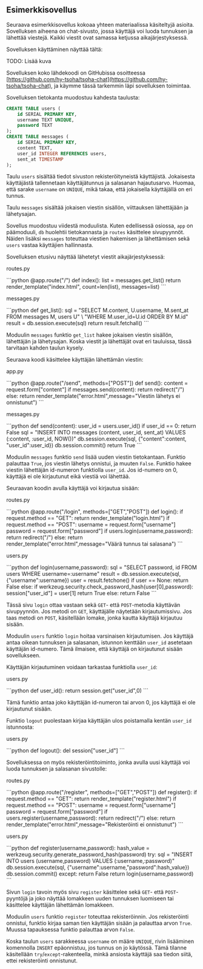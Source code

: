 ## Esimerkkisovellus

Seuraava esimerkkisovellus kokoaa yhteen materiaalissa käsiteltyjä asioita. Sovelluksen aiheena on chat-sivusto, jossa käyttäjä voi luoda tunnuksen ja lähettää viestejä. Kaikki viestit ovat samassa ketjussa aikajärjestyksessä.

Sovelluksen käyttäminen näyttää tältä:

TODO: Lisää kuva

Sovelluksen koko lähdekoodi on GitHubissa osoitteessa [https://github.com/hy-tsoha/tsoha-chat](https://github.com/hy-tsoha/tsoha-chat), ja käymme tässä tarkemmin läpi sovelluksen toimintaa.

Sovelluksen tietokanta muodostuu kahdesta taulusta:

```sql
CREATE TABLE users (
    id SERIAL PRIMARY KEY,
    username TEXT UNIQUE,
    password TEXT
);
CREATE TABLE messages (
    id SERIAL PRIMARY KEY,
    content TEXT,
    user_id INTEGER REFERENCES users,
    sent_at TIMESTAMP
);
```

Taulu `users` sisältää tiedot sivuston rekisteröityneistä käyttäjistä. Jokaisesta käyttäjästä tallennetaan käyttäjätunnus ja salasanan hajautusarvo. Huomaa, että sarake `username` on `UNIQUE`, mikä takaa, että jokaisella käyttäjällä on eri tunnus.

Taulu `messages` sisältää jokaisen viestin sisällön, viittauksen lähettäjään ja lähetysajan.

Sovellus muodostuu viidestä moduulista. Kuten edellisessä osiossa, `app` on päämoduuli, `db` huolehtii tietokannasta ja `routes` käsittelee sivupyynnöt. Näiden lisäksi `messages` toteuttaa viestien hakemisen ja lähettämisen sekä `users` vastaa käyttäjien hallinnasta.

Sovelluksen etusivu näyttää lähetetyt viestit aikajärjestyksessä:

<p class="code-title">routes.py</p>
```python
@app.route("/")
def index():
    list = messages.get_list()
    return render_template("index.html", count=len(list), messages=list)
```

<p class="code-title">messages.py</p>
```python
def get_list():
    sql = "SELECT M.content, U.username, M.sent_at FROM messages M, users U" \
          "WHERE M.user_id=U.id ORDER BY M.id"
    result = db.session.execute(sql)
    return result.fetchall()
```

Moduulin `messages` funktio `get_list` hakee jokaisen viestin sisällön, lähettäjän ja lähetysajan. Koska viestit ja lähettäjät ovat eri tauluissa, tässä tarvitaan kahden taulun kysely.

Seuraava koodi käsittelee käyttäjän lähettämän viestin:

<p class="code-title">app.py</p>
```python
@app.route("/send", methods=["POST"])
def send():
    content = request.form["content"]
    if messages.send(content):
        return redirect("/")
    else:
        return render_template("error.html",message="Viestin lähetys ei onnistunut")
```

<p class="code-title">messages.py</p>
```python
def send(content):
    user_id = users.user_id()
    if user_id == 0:
        return False
    sql = "INSERT INTO messages (content, user_id, sent_at) VALUES (:content, :user_id, NOW())"
    db.session.execute(sql, {"content":content, "user_id":user_id})
    db.session.commit()
    return True
```

Moduulin `messages` funktio `send` lisää uuden viestin tietokantaan. Funktio palauttaa `True`, jos viestin lähetys onnistui, ja muuten `False`. Funktio hakee viestin lähettäjän id-numeron funktiolla `user_id`. Jos id-numero on 0, käyttäjä ei ole kirjautunut eikä viestiä voi lähettää.

Seuraavan koodin avulla käyttäjä voi kirjautua sisään:

<p class="code-title">routes.py</p>
```python
@app.route("/login", methods=["GET","POST"])
def login():
    if request.method == "GET":
        return render_template("login.html")
    if request.method == "POST":
        username = request.form["username"]
        password = request.form["password"]
        if users.login(username,password):
            return redirect("/")
        else:
            return render_template("error.html",message="Väärä tunnus tai salasana")
```

<p class="code-title">users.py</p>
```python
def login(username,password):
    sql = "SELECT password, id FROM users WHERE username=:username"
    result = db.session.execute(sql, {"username":username})
    user = result.fetchone()
    if user == None:
        return False
    else:
        if werkzeug.security.check_password_hash(user[0],password):
            session["user_id"] = user[1]
            return True
        else:
            return False
```

Tässä sivu `login` ottaa vastaan sekä `GET`- että `POST`-metodia käyttävän sivupyynnön. Jos metodi on `GET`, käyttäjälle näytetään kirjautumissivu. Jos taas metodi on `POST`, käsitellään lomake, jonka kautta käyttäjä kirjautuu sisään.

Moduulin `users` funktio `login` hoitaa varsinaisen kirjautumisen. Jos käyttäjä antaa oikean tunnuksen ja salasanan, istunnon kenttään `user_id` asetetaan käyttäjän id-numero. Tämä ilmaisee, että käyttäjä on kirjautunut sisään sovellukseen.

Käyttäjän kirjautuminen voidaan tarkastaa funktiolla `user_id`:

<p class="code-title">users.py</p>
```python
def user_id():
    return session.get("user_id",0)
```

Tämä funktio antaa joko käyttäjän id-numeron tai arvon 0, jos käyttäjä ei ole kirjautunut sisään.

Funktio `logout` puolestaan kirjaa käyttäjän ulos poistamalla kentän `user_id` istunnosta:

<p class="code-title">users.py</p>
```python
def logout():
    del session["user_id"]
```

Sovelluksessa on myös rekisteröintitoiminto, jonka avulla uusi käyttäjä voi luoda tunnuksen ja salasanan sivustolle:

<p class="code-title">routes.py</p>
```python
@app.route("/register", methods=["GET","POST"])
def register():
    if request.method == "GET":
        return render_template("register.html")
    if request.method == "POST":
        username = request.form["username"]
        password = request.form["password"]
        if users.register(username,password):
            return redirect("/")
        else:
            return render_template("error.html",message="Rekisteröinti ei onnistunut")
```

<p class="code-title">users.py</p>
```python
def register(username,password):
    hash_value = werkzeug.security.generate_password_hash(password)
    try:
        sql = "INSERT INTO users (username,password) VALUES (:username,:password)"
        db.session.execute(sql, {"username":username,"password":hash_value})
        db.session.commit()
    except:
        return False
    return login(username,password)
```

Sivun `login` tavoin myös sivu `register` käsittelee sekä `GET`- että `POST`-pyyntöjä ja joko näyttää lomakkeen uuden tunnuksen luomiseen tai käsittelee käyttäjän lähettämän lomakkeen.

Moduulin `users` funktio `register` toteuttaa rekisteröinnin. Jos rekisteröinti onnistui, funktio kirjaa saman tien käyttäjän sisään ja palauttaa arvon `True`. Muussa tapauksessa funktio palauttaa arvon `False`.

Koska taulun `users` sarakkeessa `username` on määre `UNIQUE`, rivin lisääminen komennolla `INSERT` epäonnistuu, jos tunnus on jo käytössä. Tämä tilanne käsitellään `try`/`except`-rakenteella, minkä ansiosta käyttäjä saa tiedon siitä, ettei rekisteröinti onnistunut.
